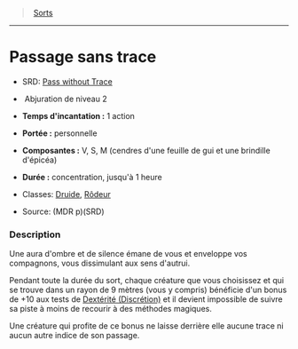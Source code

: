 ﻿---
!SpellItem
Name: Passage sans trace
AltName: '[Pass without Trace](srd_spells_pass_without_trace.md)'
Type: Abjuration
Level: 2
CastingTime: 1 action
Range: personnelle
Components: V, S, M (cendres d'une feuille de gui et une brindille d'épicéa)
Duration: concentration, jusqu'à 1 heure
Classes: '[Druide](hd_druid.md), [Rôdeur](hd_ranger.md)'
Family: SpellHD
Source: (MDR p)(SRD)
Id: spells_hd.md#passage-sans-trace
ParentLink: spells_hd.md#sorts
ParentName: Sorts
NameLevel: 1
Attributes:
  Name: Passage sans trace
  Markdown: >+
    # <!--Name-->Passage sans trace<!--/Name-->


    - SRD: <!--AltName-->[Pass without Trace](srd_spells_pass_without_trace.md)<!--/AltName-->


    -  <!--Type-->Abjuration<!--/Type--> de niveau <!--Level-->2<!--/Level-->


    - **Temps d'incantation :** <!--CastingTime-->1 action<!--/CastingTime-->


    - **Portée :** <!--Range-->personnelle<!--/Range-->


    - **Composantes :** <!--Components-->V, S, M (cendres d'une feuille de gui et une brindille d'épicéa)<!--/Components-->


    - **Durée :** <!--Duration-->concentration, jusqu'à 1 heure<!--/Duration-->


    - Classes: <!--Classes-->[Druide](hd_druid.md), [Rôdeur](hd_ranger.md)<!--/Classes-->


    - Source: <!--Source-->(MDR p)(SRD)<!--/Source-->


    ### Description


    Une aura d'ombre et de silence émane de vous et enveloppe vos compagnons, vous dissimulant aux sens d'autrui.


    Pendant toute la durée du sort, chaque créature que vous choisissez et qui se trouve dans un rayon de 9 mètres (vous y compris) bénéficie d'un bonus de +10 aux tests de [Dextérité (Discrétion)](hd_abilities_dexterity_discretion.md) et il devient impossible de suivre sa piste à moins de recourir à des méthodes magiques.


    Une créature qui profite de ce bonus ne laisse derrière elle aucune trace ni aucun autre indice de son passage.

  AltName: '[Pass without Trace](srd_spells_pass_without_trace.md)'
  Type: Abjuration
  Level: 2
  CastingTime: 1 action
  Range: personnelle
  Components: V, S, M (cendres d'une feuille de gui et une brindille d'épicéa)
  Duration: concentration, jusqu'à 1 heure
  Classes: '[Druide](hd_druid.md), [Rôdeur](hd_ranger.md)'
  Source: (MDR p)(SRD)
AttributesDictionary: >+
  Name: Passage sans trace

  Markdown: >+

    # <!--Name-->Passage sans trace<!--/Name-->





    - SRD: <!--AltName-->[Pass without Trace](srd_spells_pass_without_trace.md)<!--/AltName-->





    -  <!--Type-->Abjuration<!--/Type--> de niveau <!--Level-->2<!--/Level-->





    - **Temps d'incantation :** <!--CastingTime-->1 action<!--/CastingTime-->





    - **Portée :** <!--Range-->personnelle<!--/Range-->





    - **Composantes :** <!--Components-->V, S, M (cendres d'une feuille de gui et une brindille d'épicéa)<!--/Components-->





    - **Durée :** <!--Duration-->concentration, jusqu'à 1 heure<!--/Duration-->





    - Classes: <!--Classes-->[Druide](hd_druid.md), [Rôdeur](hd_ranger.md)<!--/Classes-->





    - Source: <!--Source-->(MDR p)(SRD)<!--/Source-->





    ### Description





    Une aura d'ombre et de silence émane de vous et enveloppe vos compagnons, vous dissimulant aux sens d'autrui.





    Pendant toute la durée du sort, chaque créature que vous choisissez et qui se trouve dans un rayon de 9 mètres (vous y compris) bénéficie d'un bonus de +10 aux tests de [Dextérité (Discrétion)](hd_abilities_dexterity_discretion.md) et il devient impossible de suivre sa piste à moins de recourir à des méthodes magiques.





    Une créature qui profite de ce bonus ne laisse derrière elle aucune trace ni aucun autre indice de son passage.



  AltName: '[Pass without Trace](srd_spells_pass_without_trace.md)'

  Type: Abjuration

  Level: 2

  CastingTime: 1 action

  Range: personnelle

  Components: V, S, M (cendres d'une feuille de gui et une brindille d'épicéa)

  Duration: concentration, jusqu'à 1 heure

  Classes: '[Druide](hd_druid.md), [Rôdeur](hd_ranger.md)'

  Source: (MDR p)(SRD)

---
> [Sorts](hd_spells.md)

---

# Passage sans trace

- SRD: [Pass without Trace](srd_spells_pass_without_trace.md)

-  Abjuration de niveau 2

- **Temps d'incantation :** 1 action

- **Portée :** personnelle

- **Composantes :** V, S, M (cendres d'une feuille de gui et une brindille d'épicéa)

- **Durée :** concentration, jusqu'à 1 heure

- Classes: [Druide](hd_druid.md), [Rôdeur](hd_ranger.md)

- Source: (MDR p)(SRD)

### Description

Une aura d'ombre et de silence émane de vous et enveloppe vos compagnons, vous dissimulant aux sens d'autrui.

Pendant toute la durée du sort, chaque créature que vous choisissez et qui se trouve dans un rayon de 9 mètres (vous y compris) bénéficie d'un bonus de +10 aux tests de [Dextérité (Discrétion)](hd_abilities_dexterity_discretion.md) et il devient impossible de suivre sa piste à moins de recourir à des méthodes magiques.

Une créature qui profite de ce bonus ne laisse derrière elle aucune trace ni aucun autre indice de son passage.

